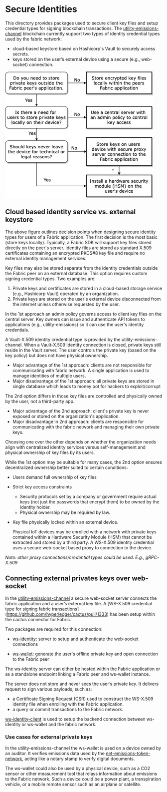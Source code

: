 # Secure Identities
This directory provides packages used to secure client key files and setup credential types for signing blockchain transactions. The [utility-emissions-channel](../utility-emissions-channel) blockchain currently support two types of identity credential types used by the fabric network:
* cloud-based keystore based on Hashicorp's Vault to securely access secrets.
* keys stored on the user’s external device using a secure (e.g., web-socket) connection.


![Fabric keystore decision tree](decision-tree.png "Where to store fabric private keys?")

## Cloud based identity service vs. external keystore

The above figure outlines decision points when designing secure identity types for users of a Fabric application. The first decision is the most basic (store keys locally). Typically, a Fabric SDK will support key files stored directly on the peer's server. Identity files are stored as standard X.509 certificates containing an encrypted PKCS#8 key file and require no external identity management services.

Key files may also be stored separate from the identity credentials outside the Fabric peer on an external database. This option requires custom signing credential types. Two examples are:
1. Private keys and certificates are stored in a cloud-based storage service (e.g., Hashicorp Vault) operated by an organization.
2. Private keys are stored on the user's external device disconnected from the internet unless otherwise requested by the user.

In the 1st approach an admin policy governs access to client key files on the central server. Key owners can issue and authenticate API tokens to applications (e.g., utility-emissions) so it can use the user's identity credentials.

A Vault-X.509 identity credential type is provided by the utility-emissions-channel. When a Vault-X.509 Identity connection is closed, private keys still reside in the Vault server. The user controls the private key (based on the key policy) but does not have physical ownership.

- Major advantage of the 1st approach: clients are not responsible for communicating with fabric network. A single application is used to manage identities of multiple users.
- Major disadvantage of the 1st approach: all private keys are stored in single database which leads to money pot for hackers to exploit/corrupt


The 2nd option differs in those key files are controlled and physically owned by the user, not a third-party app. 

- Major advantage of the 2nd approach: client's private key is never exposed or stored on the organization's application.
- Major disadvantage in 2nd approach: clients are responsible for communicating with the fabric network and managing their own private keys.

Choosing one over the other depends on whether the organization needs align with centralized identity services versus self-management and physical ownership of key files by its users.

While the 1st option may be suitable for many cases, the 2nd option ensures decentralized ownership better suited to certain conditions:

- Users demand full ownership of key files

- Strict key access constraints

    * Security protocols set by a company or government require actual keys (not just the passwords that encrypt them) to be owned by the identity holder.
    * Physical ownership may be required by law.


- Key file physically locked within an external device.
    
    Physical IoT devices may be enrolled with a network with private keys contained within a Hardware Security Module (HSM) that cannot be extracted and stored by a third party. A WS-X.509 identity credential uses a secure web-socket based proxy to connection to the device.

*Note: other proxy connections/credential types could be used. E.g., gRPC-X.509*

## Connecting external privates keys over web-socket

In the [utility-emissions-channel](../utility-emissions-channel) a secure web-socket server connects the fabric application and a user’s external key file.
A [WS-X.509 credential type for signing fabric transactions] (https://github.com/hyperledger/cactus/pull/1333) has been setup within the cactus connector for Fabric. 

Two packages are required for this connection:

* [ws-identity](./ws-identity/README.MD): server to setup and authenticate the web-socket connections

* [ws-wallet](./ws-wallet/README.md): generate the user's offline private key and open connection to the Fabric peer

The ws-identity server can either be hosted within the Fabric application or as a standalone endpoint linking a Fabric peer and ws-wallet instance.

The server does not store and never sees the user’s private key. It delivers request to sign various payloads, such as:
- a Certificate Signing Request (CSR) used to construct the WS-X.509 identity file when enrolling with the Fabric application. 
- a query or commit transactions to the Fabric network.

[ws-identity-client](./ws-identity-client/README.md) is used to setup the backend connection between ws-identity or ws-wallet and the fabric network.

### Use cases for external private keys

In the utility-emissions-channel the ws-wallet is used on a device owned by an auditor. It verifies emissions data used by the [net-emissions-token-network](../net-emissions-token-network), acting like a notary stamp to verify digital documents.

The ws-wallet could also be used by a physical device, such as a CO2 sensor or other measurement tool that relays information about emissions to the Fabric network. Such a device could be a power plant, a transpiration vehicle, or a mobile remote sensor such as an airplane or satellite. 
